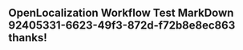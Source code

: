 <properties
ms.topic="hero-topic"
ms.test1="hero-topic"
ms.test2="test"/>

## OpenLocalization Workflow Test MarkDown 92405331-6623-49f3-872d-f72b8e8ec863 thanks!
